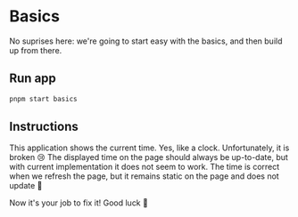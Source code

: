 # Basics

No suprises here: we're going to start easy with the basics, and then build up from there.

## Run app

```bash
pnpm start basics
```

## Instructions

This application shows the current time. Yes, like a clock. Unfortunately, it is broken 😢 The displayed time on the page should always be up-to-date, but with current implementation it does not seem to work. The time is correct when we refresh the page, but it remains static on the page and does not update 🤔

Now it's your job to fix it! Good luck 🫡
